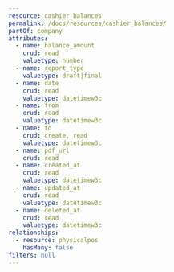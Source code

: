 ```yaml
---
resource: cashier_balances
permalink: /docs/resources/cashier_balances/
partOf: company
attributes:
  - name: balance_amount
    crud: read
    valuetype: number
  - name: report_type
    valuetype: draft|final
  - name: date
    crud: read
    valuetype: datetimew3c
  - name: from
    crud: read
    valuetype: datetimew3c
  - name: to
    crud: create, read
    valuetype: datetimew3c
  - name: pdf_url
    crud: read
  - name: created_at
    crud: read
    valuetype: datetimew3c
  - name: updated_at
    crud: read
    valuetype: datetimew3c
  - name: deleted_at
    crud: read
    valuetype: datetimew3c
relationships:
  - resource: physicalpos
    hasMany: false
filters: null
---
```

